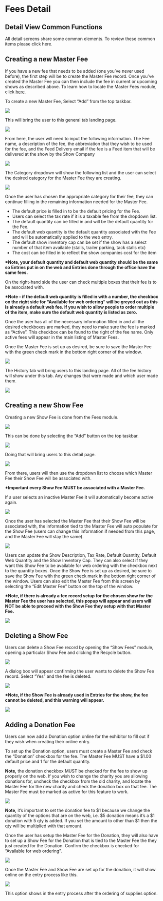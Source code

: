 # Fees Detail

## Detail View Common Functions

All detail screens share some common elements. To review these common items please click here.

## Creating a new Master Fee

If you have a new fee that needs to be added (one you’ve never used before), the first step will be to create the Master Fee record.  Once you’ve created the Master Fee you can then include the fee in current or upcoming shows as described above. To learn how to locate the Master Fees module, click [here](../master-fees/master-fees.md).

To create a new Master Fee, Select “Add” from the top taskbar.

![](<../../.gitbook/assets/Creating a new Master Fee.png>)

This will bring the user to this general tab landing page.

![](http://docs.showgroundsonline.com/wp-content/uploads/2022/01/img\_61d4955b6cde5.png)

From here, the user will need to input the following information. The Fee name, a description of the fee, the abbreviation that they wish to be used for the fee, and the Feed Delivery email if the fee is a Feed item that will be delivered at the show by the Show Company

![](../../.gitbook/assets/FEE.png)

The Category dropdown will show the following list and the user can select the desired category for the Master Fee they are creating.

![](<../../.gitbook/assets/Creating a new Master Fee1.png>)

Once the user has chosen the appropriate category for their fee, they can continue filling in the remaining information needed for the Master Fee.

* The default price is filled in to be the default pricing for the Fee.
* Users can select the tax rate if it is a taxable fee from the dropdown list.
* The default quantity can be filled in and will be the default quantity for the Fee.
* The default web quantity is the default quantity associated with the Fee and will be automatically applied to the web entry.
* The default show inventory cap can be set if the show has a select number of that item available (stalls, trailer parking, tack stalls etc)
* The cost can be filled in to reflect the show companies cost for the item

**\*Note, your default quantity and default web quantity should be the same so Entries put in on the web and Entries done through the office have the same fees.**&#x20;

On the right-hand side the user can check multiple boxes that their fee is to be associated with.

**\*Note – if the default web quantity is filled in with a number, the checkbox on the right side for “Available for web ordering” will be greyed out as this is already a default web fee. If you wish to allow people to order multiple of the item, make sure the default web quantity is listed as zero.**

Once the user has all of the necessary information filled in and all the desired checkboxes are marked, they need to make sure the fee is marked as “Active”. This checkbox can be found to the right of the fee name. Only active fees will appear in the main listing of Master Fees.

Once the Master Fee is set up as desired, be sure to save the Master Fee with the green check mark in the bottom right corner of the window.

![](<../../.gitbook/assets/Creating a new Master Fee2.png>)

The History tab will bring users to this landing page. All of the fee history will show under this tab. Any changes that were made and which user made them.

![](../../.gitbook/assets/FEE1.png)

## Creating a new Show Fee

Creating a new Show Fee is done from the Fees module.

![](<../../.gitbook/assets/Creating a new Show Fee.png>)

This can be done by selecting the “Add” button on the top taskbar.

![](<../../.gitbook/assets/Creating a new Master Fee3.png>)

Doing that will bring users to this detail page.

![](<../../.gitbook/assets/Creating a new Show Fee1.png>)

From there, users will then use the dropdown list to choose which Master Fee their Show Fee will be associated with.

**\*Important every Show Fee MUST be associated with a Master Fee.**&#x20;

If a user selects an inactive Master Fee it will automatically become active again.

![](<../../.gitbook/assets/Creating a new Master Fee4.png>)

Once the user has selected the Master Fee that their Show Fee will be associated with, the information tied to the Master Fee will auto populate for the Show Fee (users can change this information if needed from this page, and the Master Fee will stay the same).

![](<../../.gitbook/assets/Creating a new Master Fee5.png>)

Users can update the Show Description, Tax Rate, Default Quantity, Default Web Quantity and the Show Inventory Cap. They can also select if they want this Show Fee to be available for web ordering with the checkbox next to the quantity boxes. Once the Show Fee is set up as desired, be sure to save the Show Fee with the green check mark in the bottom right corner of the window. Users can also edit the Master Fee from this screen by selecting the “Edit Master Fee” button on the top of the window.

**\*Note, if there is already a fee record setup for the chosen show for the Master Fee the user has selected, this popup will appear and users will NOT be able to proceed with the Show Fee they setup with that Master Fee.**

![](<../../.gitbook/assets/Creating a new Master Fee6.png>)

## Deleting a Show Fee

Users can delete a Show Fee record by opening the “Show Fees” module, opening a particular Show Fee and clicking the Recycle button.

![](<../../.gitbook/assets/Deleting a Show Fee.png>)

A dialog box will appear confirming the user wants to delete the Show Fee record. Select “Yes” and the fee is deleted.

![](<../../.gitbook/assets/Creating a new Master Fee7.png>)

**\*Note, if the Show Fee is already used in Entries for the show, the fee cannot be deleted, and this warning will appear.**&#x20;

![](<../../.gitbook/assets/Creating a new Master Fee8.png>)

## Adding a Donation Fee

Users can now add a Donation option online for the exhibitor to fill out if they wish when creating their online entry.

To set up the Donation option, users must create a Master Fee and check the “Donation” checkbox for the fee. The Master Fee MUST have a $1.00 default price and 1 for the default quantity.

**Note,** the donation checkbox MUST be checked for the fee to show up properly on the web. If you wish to change the charity you are allowing donations for, uncheck the checkbox from the old charity, and locate the Master Fee for the new charity and check the donation box on that fee. The Master Fee must be marked as active for this feature to work.

![](http://docs.showgroundsonline.com/wp-content/uploads/2022/03/img\_62276ef6c45c4.png)

**Note,** it’s important to set the donation fee to $1 because we change the quantity of the options that are on the web, i.e. $5 donation means it’s a $1 donation with 5 qty is added. If you set the amount to other than $1 then the qty will be multiplied with that amount.

Once the user has setup the Master Fee for the Donation, they will also have to set up a Show Fee for the Donation that is tied to the Master Fee the they just created for the Donation. Confirm the checkbox is checked for “Available for web ordering”.

![](http://docs.showgroundsonline.com/wp-content/uploads/2022/03/img\_6227b843289d1.png)

Once the Master Fee and Show Fee are set up for the donation, it will show online on the entry process like this.

![](http://docs.showgroundsonline.com/wp-content/uploads/2022/03/img\_6227744acf6e9.png)

This option shows in the entry process after the ordering of supplies option.
